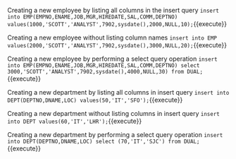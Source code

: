 
Creating a new employee by listing all columns in the insert query `insert into EMP(EMPNO,ENAME,JOB,MGR,HIREDATE,SAL,COMM,DEPTNO) values(1000,'SCOTT','ANALYST',7902,sysdate(),2000,NULL,10);`{{execute}}

Creating a new employee without listing column names `insert into EMP values(2000,'SCOTT','ANALYST',7902,sysdate(),3000,NULL,20);`{{execute}}

Creating a new employee by performing a select query operation `insert into EMP(EMPNO,ENAME,JOB,MGR,HIREDATE,SAL,COMM,DEPTNO) select 3000,'SCOTT','ANALYST',7902,sysdate(),4000,NULL,30) from DUAL;`{{execute}}

Creating a new department by listing all columns in insert query `insert into DEPT(DEPTNO,DNAME,LOC) values(50,'IT','SFO');`{{execute}}

Creating a new department without listing columns in insert query `insert into DEPT values(60,'IT','LHR');`{{execute}}

Creating a new department by performing a select query operation `insert into DEPT(DEPTNO,DNAME,LOC) select (70,'IT','SJC') from DUAL;`{{execute}}
